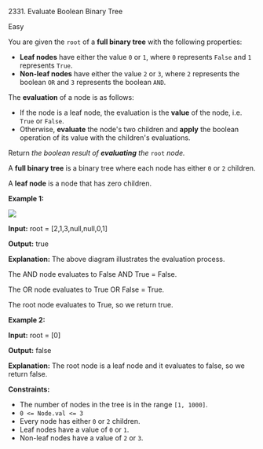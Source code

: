 2331\. Evaluate Boolean Binary Tree

Easy

You are given the `root` of a **full binary tree** with the following properties:

*   **Leaf nodes** have either the value `0` or `1`, where `0` represents `False` and `1` represents `True`.
*   **Non-leaf nodes** have either the value `2` or `3`, where `2` represents the boolean `OR` and `3` represents the boolean `AND`.

The **evaluation** of a node is as follows:

*   If the node is a leaf node, the evaluation is the **value** of the node, i.e. `True` or `False`.
*   Otherwise, **evaluate** the node's two children and **apply** the boolean operation of its value with the children's evaluations.

Return _the boolean result of **evaluating** the_ `root` _node._

A **full binary tree** is a binary tree where each node has either `0` or `2` children.

A **leaf node** is a node that has zero children.

**Example 1:**

![](https://leetcode-in-java.github.io/src/main/java/g2301_2400/s2331_evaluate_boolean_binary_tree/example1drawio1.png)

**Input:** root = [2,1,3,null,null,0,1]

**Output:** true

**Explanation:** The above diagram illustrates the evaluation process.

The AND node evaluates to False AND True = False.

The OR node evaluates to True OR False = True.

The root node evaluates to True, so we return true.

**Example 2:**

**Input:** root = [0]

**Output:** false

**Explanation:** The root node is a leaf node and it evaluates to false, so we return false. 

**Constraints:**

*   The number of nodes in the tree is in the range `[1, 1000]`.
*   `0 <= Node.val <= 3`
*   Every node has either `0` or `2` children.
*   Leaf nodes have a value of `0` or `1`.
*   Non-leaf nodes have a value of `2` or `3`.